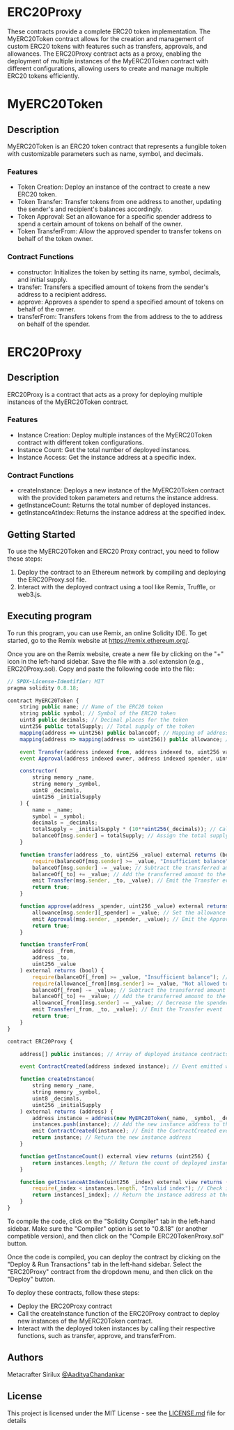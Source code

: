 # ERC20Proxy

These contracts provide a complete ERC20 token implementation. The MyERC20Token contract allows for the creation and management of custom ERC20 tokens with features such as transfers, approvals, and allowances. The ERC20Proxy contract acts as a proxy, enabling the deployment of multiple instances of the MyERC20Token contract with different configurations, allowing users to create and manage multiple ERC20 tokens efficiently.

# MyERC20Token

## Description

MyERC20Token is an ERC20 token contract that represents a fungible token with customizable parameters such as name, symbol, and decimals.

### Features

- Token Creation: Deploy an instance of the contract to create a new ERC20 token.
- Token Transfer: Transfer tokens from one address to another, updating the sender's and recipient's balances accordingly.
- Token Approval: Set an allowance for a specific spender address to spend a certain amount of tokens on behalf of the owner.
- Token TransferFrom: Allow the approved spender to transfer tokens on behalf of the token owner.

### Contract Functions

- constructor: Initializes the token by setting its name, symbol, decimals, and initial supply.
- transfer: Transfers a specified amount of tokens from the sender's address to a recipient address.
- approve: Approves a spender to spend a specified amount of tokens on behalf of the owner.
- transferFrom: Transfers tokens from the from address to the to address on behalf of the spender.

# ERC20Proxy

## Description

ERC20Proxy is a contract that acts as a proxy for deploying multiple instances of the MyERC20Token contract.

### Features

- Instance Creation: Deploy multiple instances of the MyERC20Token contract with different token configurations.
- Instance Count: Get the total number of deployed instances.
- Instance Access: Get the instance address at a specific index.

### Contract Functions

- createInstance: Deploys a new instance of the MyERC20Token contract with the provided token parameters and returns the instance address.
- getInstanceCount: Returns the total number of deployed instances.
- getInstanceAtIndex: Returns the instance address at the specified index.

## Getting Started

To use the MyERC20Token and ERC20 Proxy contract, you need to follow these steps:

1. Deploy the contract to an Ethereum network by compiling and deploying the ERC20Proxy.sol file.
2. Interact with the deployed contract using a tool like Remix, Truffle, or web3.js.

## Executing program

To run this program, you can use Remix, an online Solidity IDE. To get started, go to the Remix website at https://remix.ethereum.org/.

Once you are on the Remix website, create a new file by clicking on the "+" icon in the left-hand sidebar. Save the file with a .sol extension (e.g., ERC20Proxy.sol). Copy and paste the following code into the file:

```javascript
// SPDX-License-Identifier: MIT
pragma solidity 0.8.18;

contract MyERC20Token {
    string public name; // Name of the ERC20 token
    string public symbol; // Symbol of the ERC20 token
    uint8 public decimals; // Decimal places for the token
    uint256 public totalSupply; // Total supply of the token
    mapping(address => uint256) public balanceOf; // Mapping of addresses to token balances
    mapping(address => mapping(address => uint256)) public allowance; // Mapping of addresses to allowances

    event Transfer(address indexed from, address indexed to, uint256 value); // Event emitted when tokens are transferred
    event Approval(address indexed owner, address indexed spender, uint256 value); // Event emitted when an allowance is set

    constructor(
        string memory _name,
        string memory _symbol,
        uint8 _decimals,
        uint256 _initialSupply
    ) {
        name = _name;
        symbol = _symbol;
        decimals = _decimals;
        totalSupply = _initialSupply * (10**uint256(_decimals)); // Calculate the total supply based on decimals
        balanceOf[msg.sender] = totalSupply; // Assign the total supply to the contract deployer's balance
    }

    function transfer(address _to, uint256 _value) external returns (bool) {
        require(balanceOf[msg.sender] >= _value, "Insufficient balance"); // Check if the sender has sufficient balance
        balanceOf[msg.sender] -= _value; // Subtract the transferred amount from the sender's balance
        balanceOf[_to] += _value; // Add the transferred amount to the recipient's balance
        emit Transfer(msg.sender, _to, _value); // Emit the Transfer event
        return true;
    }

    function approve(address _spender, uint256 _value) external returns (bool) {
        allowance[msg.sender][_spender] = _value; // Set the allowance for spender
        emit Approval(msg.sender, _spender, _value); // Emit the Approval event
        return true;
    }

    function transferFrom(
        address _from,
        address _to,
        uint256 _value
    ) external returns (bool) {
        require(balanceOf[_from] >= _value, "Insufficient balance"); // Check if the sender has sufficient balance
        require(allowance[_from][msg.sender] >= _value, "Not allowed to spend"); // Check if the spender is allowed to spend the specified amount
        balanceOf[_from] -= _value; // Subtract the transferred amount from the sender's balance
        balanceOf[_to] += _value; // Add the transferred amount to the recipient's balance
        allowance[_from][msg.sender] -= _value; // Decrease the spender's allowance by the transferred amount
        emit Transfer(_from, _to, _value); // Emit the Transfer event
        return true;
    }
}

contract ERC20Proxy {

    address[] public instances; // Array of deployed instance contracts

    event ContractCreated(address indexed instance); // Event emitted when a new instance contract is created

    function createInstance(
        string memory _name,
        string memory _symbol,
        uint8 _decimals,
        uint256 _initialSupply
    ) external returns (address) {
        address instance = address(new MyERC20Token(_name, _symbol, _decimals, _initialSupply)); // Deploy a new instance of MyERC20Token contract
        instances.push(instance); // Add the new instance address to the instances array
        emit ContractCreated(instance); // Emit the ContractCreated event
        return instance; // Return the new instance address
    }

    function getInstanceCount() external view returns (uint256) {
        return instances.length; // Return the count of deployed instances
    }

    function getInstanceAtIndex(uint256 _index) external view returns (address) {
        require(_index < instances.length, "Invalid index"); // Check if the index is within bounds
        return instances[_index]; // Return the instance address at the specified index
    }
}

```

To compile the code, click on the "Solidity Compiler" tab in the left-hand sidebar. Make sure the "Compiler" option is set to "0.8.18" (or another compatible version), and then click on the "Compile ERC20TokenProxy.sol" button.

Once the code is compiled, you can deploy the contract by clicking on the "Deploy & Run Transactions" tab in the left-hand sidebar. Select the "ERC20Proxy" contract from the dropdown menu, and then click on the "Deploy" button.

To deploy these contracts, follow these steps:

- Deploy the ERC20Proxy contract
- Call the createInstance function of the ERC20Proxy contract to deploy new instances of the MyERC20Token contract.
- Interact with the deployed token instances by calling their respective functions, such as transfer, approve, and transferFrom.

## Authors

Metacrafter Sirilux
[@AadityaChandankar](https://twitter.com/aadityachandan1)

## License

This project is licensed under the MIT License - see the [LICENSE.md](LICENSE.md) file for details
